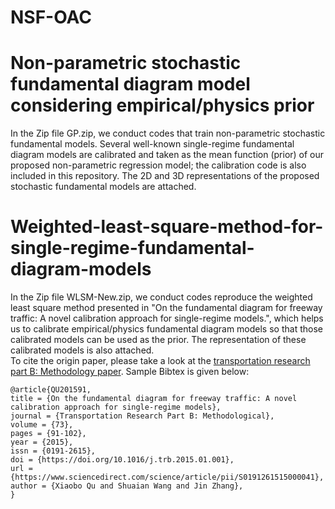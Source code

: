 # NSF-OAC
# Non-parametric stochastic fundamental diagram model considering empirical/physics prior
In the Zip file GP.zip, we conduct codes that train non-parametric stochastic fundamental models. Several well-known single-regime fundamental diagram models are calibrated and taken as the mean function (prior) of our proposed non-parametric regression model; the calibration code is also included in this repository. The 2D and 3D representations of the proposed stochastic fundamental models are attached.
# Weighted-least-square-method-for-single-regime-fundamental-diagram-models
In the Zip file WLSM-New.zip, we conduct codes reproduce the weighted least square method presented in "On the fundamental diagram for freeway traffic: A novel calibration approach for single-regime models.", which helps us to calibrate empirical/physics fundamental diagram models so that those calibrated models can be used as the prior. The representation of these calibrated models is also attached.
<br> To cite the origin paper, please take a look at the [transportation research part B: Methodology paper](https://www.sciencedirect.com/science/article/pii/S0191261515000041). Sample Bibtex is given below:
```
@article{QU201591,
title = {On the fundamental diagram for freeway traffic: A novel calibration approach for single-regime models},
journal = {Transportation Research Part B: Methodological},
volume = {73},
pages = {91-102},
year = {2015},
issn = {0191-2615},
doi = {https://doi.org/10.1016/j.trb.2015.01.001},
url = {https://www.sciencedirect.com/science/article/pii/S0191261515000041},
author = {Xiaobo Qu and Shuaian Wang and Jin Zhang},
}
```
